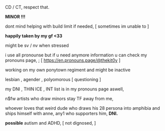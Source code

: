 CD / CT, respect that. 

****MINOR !!!****

dont mind helping with build limit if needed, [ sometimes im unable to ]

**happily taken by my gf <33**

might be sv / nv when stressed

i use all pronounse but if u need anymore information u can check my pronouns page, ; [ https://en.pronouns.page/@thekit0y ]

working on my own ponytown regiment and might be inactive

lesbian , agender , polyomorous [ questioning ]

my DNI , THIN ICE , INT list is in my pronouns page aswell,

n$fw artists who draw minors stay TF away from me,

whoever loves that weird dude who draws his 28 persona into amphibia and ships himself with anne, any1 who supporters him, **DNI.**

**possible** autism and ADHD, [ not dignosed, ]
